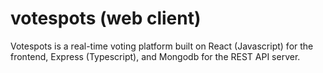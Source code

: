 # votespots (web client)

Votespots is a real-time voting platform built on React (Javascript) for the frontend, Express (Typescript), and Mongodb for the REST API server.
